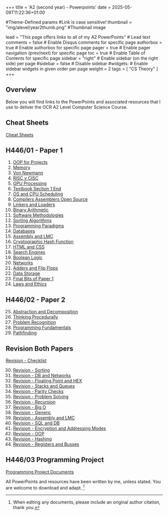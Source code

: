 +++
title = 'A2 (second year) - Powerpoints'
date = 2025-05-09T11:22:36+01:00

#Theme-Defined params
#Link is case sensitive!
thumbnail = "img/alevel/year2thumb.png" #Thumbnail image

lead = "This page offers links to all of my A2 PowerPoints" # Lead text
comments = false # Enable Disqus comments for specific page
authorbox = true # Enable authorbox for specific page
pager = true # Enable pager navigation (prev/next) for specific page
toc = true # Enable Table of Contents for specific page
sidebar = "right" # Enable sidebar (on the right side) per page
#sidebar = false # Disable sidebar 
#widgets: # Enable sidebar widgets in given order per page
weight = 2
tags = [ "CS Theory" ]
+++

## Overview

Below you will find links to the PowerPoints and associated resources that I use to deliver the OCR A2 Level Computer Science Course.  

## Cheat Sheets
[Cheat Sheets](https://drive.google.com/drive/folders/1rRyMQYJfHdnV9KYmU5SZQTC-k1uh5fla?usp=sharing)

## H446/01 - Paper 1
1. [OOP for Projects](https://drive.google.com/drive/folders/1-FJKjZ2-xwZ-TBg8C_8OJD-UlmC7xbzX?usp=sharing)
2. [Memory](https://drive.google.com/drive/folders/1M_v4O14X_ZgiGWGAWX7imOYJNyLnr8b0?usp=drive_link)
3. [Von Newmann](https://drive.google.com/drive/folders/1GdXYkdvJH3h95vm9c3SO3l2cZeBmUT7V?usp=drive_link)
4. [RISC v CISC](https://drive.google.com/drive/folders/1D8izs2ke089RPjiFWjJOK6CH91piUvWL?usp=drive_link)
5. [GPU Processing](https://drive.google.com/drive/folders/1z9JDbdszWTQHA8vjgJF2SKkjMlmAYva4?usp=sharing)
6. [Textbook Section 1 End](https://drive.google.com/drive/folders/1eJ9WAbHjGEHELw1-rASe26qStljn6hsA?usp=drive_link)
7. [OS and CPU Scheduling](https://drive.google.com/drive/folders/1n05o5YehVIhUCsovYUKzueJaLXaXnn_v?usp=drive_link)
8. [Compilers Assemblers Open Source](https://drive.google.com/drive/folders/1P0F4Obxwf1J085mSTw9Ak2N4fosxFkN1?usp=drive_link)
9. [Linkers and Loaders](https://drive.google.com/drive/folders/1TvxrkfYLQp7YVAIyp73wcW5U9mrW3XZQ?usp=drive_link)
10. [Binary Arithmetic](https://drive.google.com/drive/folders/1emiNkUBMR3PaspRkW6WPpnfI20SHGzsd?usp=drive_link)
11. [Software Methodologies](https://drive.google.com/drive/folders/1C8rNb8XiI56V2g6feKwOqN5aTH7I5Slb?usp=drive_link)
12. [Sorting Algorithms](https://drive.google.com/drive/folders/1o8a-nUSH0Kj0hupPr0XJwcq1iBBf_T9t?usp=drive_link)
13. [Programming Paradigms](https://drive.google.com/drive/folders/1sxqbL-MIUoMKje70xWVdWp2GHjtBjFV1?usp=drive_link)
14. [Databases](https://drive.google.com/drive/folders/1IRuff5SPKfDxWOWMVEnwNUPv56c30Npc?usp=drive_link)
15. [Assembly and LMC](https://drive.google.com/drive/folders/1mbTIlsePbN4qpf2bbIlBW8hglv_zgH4A?usp=drive_link)
16. [Cryptographic Hash Function](https://drive.google.com/drive/folders/1unXSRKRWrZLQ3TXr82BnSvArcL0uNRth?usp=drive_link)
17. [HTML and CSS](https://drive.google.com/drive/folders/1lI8Op8X8bypoWnt-NEiGd3MJrku9c4pO?usp=drive_link)
18. [Search Engines](https://drive.google.com/drive/folders/1xgD1LJXBUl9hCzarAEipIsLsgFJHnzKj?usp=drive_link)
19. [Boolean Logic](https://drive.google.com/drive/folders/1v8KIu3y3_6pgOFfzMoX0LttmRBoSrVNz?usp=sharing)
20. [Networks](https://drive.google.com/drive/folders/1MDmBJHfs-vmGUBV2ijbm2Yo5QVvQbB44?usp=drive_link)
21. [Adders and Flip Flops](https://drive.google.com/drive/folders/1tYR7cbQW4rSt9FwgjU68JWG8DNIpJqQE?usp=drive_link)
22. [Data Storage](https://drive.google.com/drive/folders/1UqBrZXrUGx6qP03Xl1Lai0lGMsbVT1b-?usp=drive_link)
23. [Final Bits of Paper 1](https://drive.google.com/drive/folders/12fa5EVuM3YIUH3EtB96-CB7oQ3yNShjE?usp=drive_link)
24. [Laws and Ethics](https://drive.google.com/drive/folders/1FUnoXG94eZP3_0aAoyYr2K-BMUtrY1LA?usp=drive_link)

## H446/02 - Paper 2
25. [Abstraction and Decomposition](https://drive.google.com/drive/folders/1CmBaF-oy0BH8OJc3A6sTFRXwyHmUJQSI?usp=drive_link)
26. [Thinking Procedurally](https://drive.google.com/drive/folders/13gZIldK5mfhVqbQBf50qS3k-x76-eXLg?usp=drive_link)
27. [Problem Recognition](https://drive.google.com/drive/folders/1hbcEC_W8SA8ycAv0nV6OgeEAl0gyuCW_?usp=drive_link)
28. [Programming Fundamentals](https://drive.google.com/drive/folders/1DX4NNx4-Hyylyxl9fONNWKC0ZRFtAIdX?usp=drive_link)
29. [Pathfinding](https://drive.google.com/drive/folders/1GvGkYtDEioyq-rD61FafvGcYKEB8XbPi?usp=drive_link)

## Revision Both Papers
[Revision - Checklist](https://drive.google.com/drive/folders/1cKGwcZDsp4lnom53TyhARmUu6FakSdb-?usp=drive_link)

30. [Revision - Sorting](https://drive.google.com/drive/folders/1OfSKcAAVCyjLm562gk4WqhcbQ71KCXzQ?usp=drive_link)
31. [Revision - DB and Networks](https://drive.google.com/drive/folders/1ylSTXiSHsYaZT7TLN1IYN7EOAzcSTF67?usp=drive_link)
32. [Revision - Floating Point and HEX](https://drive.google.com/drive/folders/1fpUUbn3y1wVSoYmhFt-JBP0TpzxxsLQk?usp=drive_link)
33. [Revision - Stacks and Queues](https://drive.google.com/drive/folders/13x1pKgIRqH_xnL0sVHkVfGLcjf_6w5e2?usp=drive_link)
34. [Revision - Parity Checks](https://drive.google.com/drive/folders/1TglSuLjui_kgBQXr7PNaSpnRmvnjqQhN?usp=drive_link)
35. [Revision - Problem Solving](https://drive.google.com/drive/folders/11t2UUUoTF7N4MKOMIvFsJWgKCEb9wRrO?usp=drive_link)
36. [Revision - Recursion](https://drive.google.com/drive/folders/1k9TN3JdqkF9ge0nJnMdQmv9ec_J4ZgGm?usp=drive_link)
37. [Revision - Big O](https://drive.google.com/drive/folders/1JZ6j8C7bXscMfI_hrfG4KxE6SLwXUwyM?usp=drive_link)
38. [Revision - Generic](https://drive.google.com/drive/folders/1ExJ4LJaBLYYk3HGlZOoGJnA7Sw8xNH2i?usp=drive_link)
39. [Revision - Assembly and LMC](https://drive.google.com/drive/folders/1X3U7Gqf6yK5NiuvDpibJxDJIeD3wRt4G?usp=drive_link)
40. [Revision - SQL and DB](https://drive.google.com/drive/folders/1ViYzuFZEBLB6dA31izB272URTSEenUmi?usp=drive_link)
41. [Revision - Encryption and Addressing Modes](https://drive.google.com/drive/folders/1XhaURBvZV_eX5dXceIhCzwFpocvAn3s-?usp=drive_link)
42. [Revision - OOP](https://drive.google.com/drive/folders/1yPO9eWcFr_Zqb7E7ty-fCapuNIcn9jEL?usp=drive_link)
43. [Revision - Hashing](https://drive.google.com/drive/folders/1nXZLkIavLKwSoKGIMxa_0MulHHz2HTkq?usp=drive_link)
44. [Revision - Registers and Busses](https://drive.google.com/drive/folders/18_0AVwvW1xMfoPNo8ClcC0n9ZWP9aNeS?usp=sharing)


## H446/03 Programming Project
[Programming Project Documents](https://drive.google.com/drive/folders/1eena4GAxJKatilpubB6OeLFyOuTCG2CF?usp=drive_link)



All PowerPoints and resources have been written by me, unless stated.  You are welcome to download and adapt. [^*]

[^*]: When editing any documents, please include an original author citation, thank you. 

